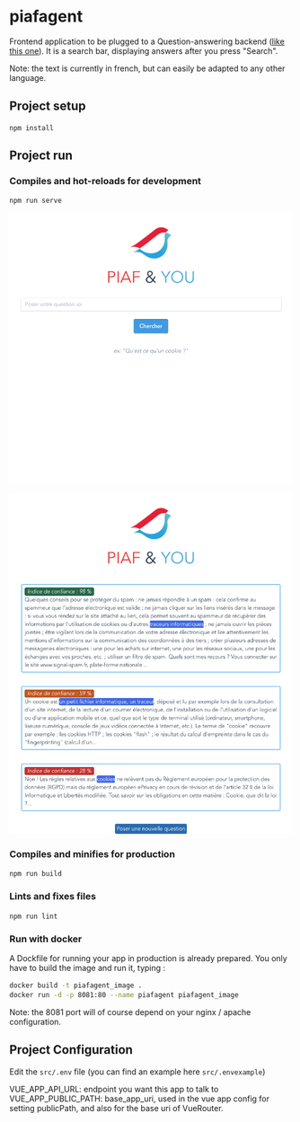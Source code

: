 # piafagent

Frontend application to be plugged to a Question-answering backend ([like this one](https://github.com/deepset-ai/haystack)). It is a search bar, displaying  answers after you press "Search".  

Note: the text is currently in french, but can easily be adapted to any other language.  

## Project setup
```
npm install
```

## Project run

### Compiles and hot-reloads for development
```
npm run serve
```

![search](/public/search_bar.png)

![answers](/public/answers.png)

### Compiles and minifies for production
```
npm run build
```

### Lints and fixes files
```
npm run lint
```

### Run with docker
A Dockfile for running your app in production is already prepared.
You only have to build the image and run it, typing :

```bash
docker build -t piafagent_image .
docker run -d -p 8081:80 --name piafagent piafagent_image
```

Note: the 8081 port will of course depend on your nginx / apache configuration.

## Project Configuration

Edit the `src/.env` file (you can find an example here `src/.envexample`)

VUE_APP_API_URL: endpoint you want this app to talk to  
VUE_APP_PUBLIC_PATH: base_app_uri, used in the vue app config for setting publicPath, and also for the base uri of VueRouter.
